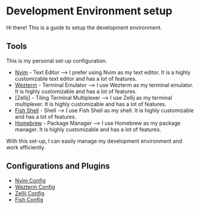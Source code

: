 # Development Environment setup

Hi there! This is a guide to setup the development environment.

## Tools

This is my personal set-up configuration.

- [Nvim](https://neovim.io/) - Text Editor --> I prefer using Nvim as my text editor. It is a highly customizable text editor and has a lot of features.
- [Wezterm](https://wezfurlong.org/wezterm/) - Terminal Emulator --> I use Wezterm as my terminal emulator. It is highly customizable and has a lot of features.
- [Zellij] - Tiling Terminal Multiplexer --> I use Zellij as my terminal multiplexer. It is highly customizable and has a lot of features.
- [Fish Shell](https://fishshell.com/) - Shell --> I use Fish Shell as my shell. It is highly customizable and has a lot of features.
- [Homebrew](https://brew.sh/) - Package Manager --> I use Homebrew as my package manager. It is highly customizable and has a lot of features.

With this set-up, I can easily manage my development environment and work efficiently.

## Configurations and Plugins

- [Nvim Config](nvim)
- [Wezterm Config](wezterm)
- [Zellij Config](zellij)
- [Fish Config](fish)
